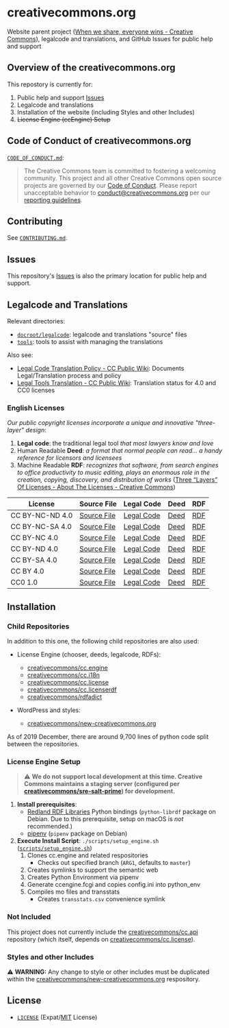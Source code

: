 # creativecommons.org

Website parent project ([When we share, everyone wins - Creative
Commons][ccorg]), legalcode and translations, and GitHub Issues for public
help and support

[ccorg]: https://creativecommons.org/


## Overview of the creativecommons.org

This repostory is currently for:
1. Public help and support [Issues][issues]
2. Legalcode and translations
3. Installation of the website (including Styles and other Includes)
4. ~~License Engine (ccEngine) Setup~~

[issues]: https://github.com/creativecommons/creativecommons.org/issues


## Code of Conduct of creativecommons.org

[`CODE_OF_CONDUCT.md`](CODE_OF_CONDUCT.md):
> The Creative Commons team is committed to fostering a welcoming community.
> This project and all other Creative Commons open source projects are governed
> by our [Code of Conduct][code_of_conduct]. Please report unacceptable
> behavior to [conduct@creativecommons.org](mailto:conduct@creativecommons.org)
> per our [reporting guidelines][reporting_guide].

[code_of_conduct]:https://opensource.creativecommons.org/community/code-of-conduct/
[reporting_guide]:https://opensource.creativecommons.org/community/code-of-conduct/enforcement/


## Contributing

See [`CONTRIBUTING.md`](CONTRIBUTING.md).


## Issues

This repository's [Issues][issues] is also the primary location for public help
and support.


## Legalcode and Translations

Relevant directories:
- [`docroot/legalcode`](docroot/legalcode/): legalcode and translations "source" files
- [`tools`](tools/): tools to assist with managing the translations

Also see:
- [Legal Code Translation Policy - CC Public Wiki][translatepolicy]: Documents
  Legal/Translation process and policy
- [Legal Tools Translation - CC Public Wiki][fourstatus]: Translation status
  for 4.0 and CC0 licenses

[translatepolicy]: https://wiki.creativecommons.org/wiki/Legal_Code_Translation_Policy
[fourstatus]: https://wiki.creativecommons.org/wiki/Legal_Tools_Translation


### English Licenses
*Our public copyright licenses incorporate a unique and innovative
"three-layer" design*:
1. **Legal code**: the traditional legal tool *that most lawyers know and love*
2. Human Readable **Deed**: *a format that normal people can read... a handy
   reference for licensors and licensees*
3. Machine Readable **RDF**: *recognizes that software, from search engines to
   office productivity to music editing, plays an enormous role in the
   creation, copying, discovery, and distribution of works*
([Three “Layers” Of Licenses - About The Licenses - Creative
Commons][threelayer])

[threelayer]: https://creativecommons.org/licenses/#layers

License | Source File | Legal Code | Deed | RDF
------- | ----------- | ---------- | ---- | ---
CC BY-NC-ND 4.0 | [Source File][cc-by-nc-nd-source] | [Legal Code][cc-by-nc-nd-legalcode] | [Deed][cc-by-nc-nd-deed] | [RDF][cc-by-nc-nd-rdf]
CC BY-NC-SA 4.0 | [Source File][cc-by-nc-sa-source] | [Legal Code][cc-by-nc-sa-legalcode] | [Deed][cc-by-nc-sa-deed] | [RDF][cc-by-nc-sa-rdf]
CC BY-NC 4.0 | [Source File][cc-by-nc-source] | [Legal Code][cc-by-nc-legalcode] | [Deed][cc-by-nc-deed] | [RDF][cc-by-nc-rdf]
CC BY-ND 4.0 | [Source File][cc-by-nd-source] | [Legal Code][cc-by-nd-legalcode] | [Deed][cc-by-nd-deed] | [RDF][cc-by-nd-rdf]
CC BY-SA 4.0 | [Source File][cc-by-sa-source] | [Legal Code][cc-by-sa-legalcode] | [Deed][cc-by-sa-deed] | [RDF][cc-by-sa-rdf]
CC BY 4.0 | [Source File][cc-by-source] | [Legal Code][cc-by-legalcode] | [Deed][cc-by-deed] | [RDF][cc-by-rdf]
CC0 1.0 | [Source File][cc-zero-source] | [Legal Code][cc-zero-legalcode] | [Deed][cc-zero-deed] | [RDF][cc-zero-rdf]

[cc-by-nc-nd-source]: docroot/legalcode/by-nc-nd_4.0.html
[cc-by-nc-nd-legalcode]: https://creativecommons.org/licenses/by-nc-nd/4.0/legalcode.en
[cc-by-nc-nd-deed]: https://creativecommons.org/licenses/by-nc-nd/4.0/deed.en
[cc-by-nc-nd-rdf]: https://creativecommons.org/licenses/by-nc-nd/4.0/rdf

[cc-by-nc-sa-source]: docroot/legalcode/by-nc-sa_4.0.html
[cc-by-nc-sa-legalcode]: https://creativecommons.org/licenses/by-nc-sa/4.0/legalcode.en
[cc-by-nc-sa-deed]: https://creativecommons.org/licenses/by-nc-sa/4.0/deed.en
[cc-by-nc-sa-rdf]: https://creativecommons.org/licenses/by-nc-sa/4.0/rdf

[cc-by-nc-source]: docroot/legalcode/by-nc_4.0.html
[cc-by-nc-legalcode]: https://creativecommons.org/licenses/by-nc/4.0/legalcode.en
[cc-by-nc-deed]: https://creativecommons.org/licenses/by-nc/4.0/deed.en
[cc-by-nc-rdf]: https://creativecommons.org/licenses/by-nc/4.0/rdf

[cc-by-nd-source]: docroot/legalcode/by-nd_4.0.html
[cc-by-nd-legalcode]: https://creativecommons.org/licenses/by-nd/4.0/legalcode.en
[cc-by-nd-deed]: https://creativecommons.org/licenses/by-nd/4.0/deed.en
[cc-by-nd-rdf]: https://creativecommons.org/licenses/by-nd/4.0/rdf

[cc-by-sa-source]: docroot/legalcode/by-sa_4.0.html
[cc-by-sa-legalcode]: https://creativecommons.org/licenses/by-sa/4.0/legalcode.en
[cc-by-sa-deed]: https://creativecommons.org/licenses/by-sa/4.0/deed.en
[cc-by-sa-rdf]: https://creativecommons.org/licenses/by-sa/4.0/rdf

[cc-by-source]: docroot/legalcode/by_4.0.html
[cc-by-legalcode]: https://creativecommons.org/licenses/by/4.0/legalcode.en
[cc-by-deed]: https://creativecommons.org/licenses/by/4.0/deed.en
[cc-by-rdf]: https://creativecommons.org/licenses/by/4.0/rdf

[cc-zero-source]: docroot/legalcode/zero_1.0.html
[cc-zero-legalcode]: https://creativecommons.org/publicdomain/zero/1.0/legalcode.en
[cc-zero-deed]: https://creativecommons.org/publicdomain/zero/1.0/deed.en
[cc-zero-rdf]: https://creativecommons.org/publicdomain/zero/1.0/rdf


## Installation


### Child Repositories

In addition to this one, the following child repositories are also used:

- License Engine (chooser, deeds, legalcode, RDFs):

  - [creativecommons/cc.engine][ccengine]
  - [creativecommons/cc.i18n][cci18n]
  - [creativecommons/cc.license][cclicense]
  - [creativecommons/cc.licenserdf][cclicenserdf]
  - [creativecommons/rdfadict][rdfadict]

- WordPress and styles:

  - [creativecommons/new-creativecommons.org][neworg]

[ccengine]: https://github.com/creativecommons/cc.engine
[cci18n]: https://github.com/creativecommons/cc.i18n
[cclicense]: https://github.com/creativecommons/cc.license
[cclicenserdf]: https://github.com/creativecommons/cc.licenserdf
[rdfadict]: https://github.com/creativecommons/rdfadict

As of 2019 December, there are around 9,700 lines of python code split between
the repositories.


### License Engine Setup

> :warning: **We do not support local development at this time. Creative
> Commons maintains a staging server (configured per
> [creativecommons/sre-salt-prime][sre-salt-prime]) for development.**

1. **Install prerequisites**:
   - [Redland RDF Libraries][redland] Python bindings (`python-librdf` package
     on Debian. Due to this prerequisite, setup on macOS is *not* recommended.)
   - [pipenv][pipenvdocs] (`pipenv` package on Debian)
2. **Execute Install Script**: `./scripts/setup_engine.sh`
   ([`scripts/setup_engine.sh`](scripts/setup_engine.sh))
   1. Clones cc.engine and related respositories
      - Checks out specified branch (`ARG1`, defaults to `master`)
   2. Creates symlinks to support the semantic web
   3. Creates Python Environment via pipenv
   4. Generate ccengine.fcgi and copies config.ini into python_env
   5. Compiles mo files and transstats
      - Creates `transstats.csv` convenience symlink

[sre-salt-prime]: https://github.com/creativecommons/sre-salt-prime
[pipenvdocs]:https://pipenv.readthedocs.io/en/latest/
[redland]: http://librdf.org/


### Not Included

This project does not currently include the [creativecommons/cc.api][ccapi]
repository (which itself, depends on [creativecommons/cc.license][cclicense]).

[ccapi]: https://github.com/creativecommons/cc.api


### Styles and other Includes

:warning: **WARNING:** Any change to style or other includes must be duplicated
within the [creativecommons/new-creativecommons.org][neworg] respository.

[neworg]: https://github.com/creativecommons/new-creativecommons.org


## License

- [`LICENSE`](LICENSE) (Expat/[MIT][mit] License)

[mit]: http://www.opensource.org/licenses/MIT "The MIT License | Open Source Initiative"
